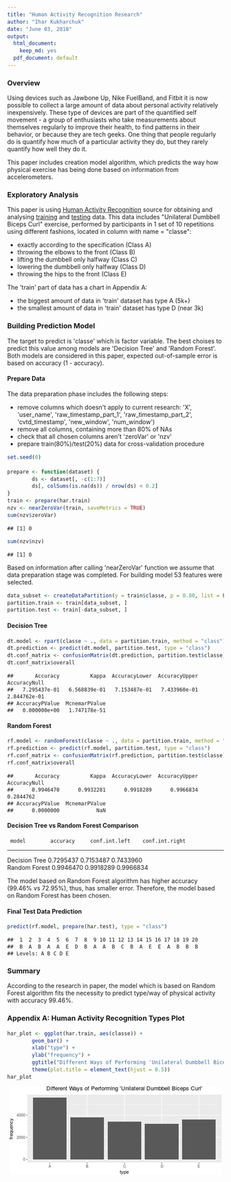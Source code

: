 ```yaml
---
title: "Human Activity Recognition Research"
author: "Ihar Kukharchuk"
date: "June 03, 2018"
output:
  html_document:
    keep_md: yes
  pdf_document: default
---
```




### Overview

Using devices such as Jawbone Up, Nike FuelBand, and Fitbit it is now possible
to collect a large amount of data about personal activity relatively
inexpensively. These type of devices are part of the quantified self movement -
a group of enthusiasts who take measurements about themselves regularly to
improve their health, to find patterns in their behavior, or because they are
tech geeks. One thing that people regularly do is quantify how much of a
particular activity they do, but they rarely quantify how well they do it.

This paper includes creation model algorithm, which predicts the way how
physical exercise has being done based on information from accelerometers.

### Exploratory Analysis

This paper is using [Human Activity Recognition][1] source for obtaining and
analysing [training][2] and [testing][3] data. This data includes "Unilateral
Dumbbell Biceps Curl" exercise, performed by participants in 1 set of 10
repetitions using different fashions, located in column with name = "classe":

* exactly according to the specification (Class A)
* throwing the elbows to the front (Class B)
* lifting the dumbbell only halfway (Class C)
* lowering the dumbbell only halfway (Class D)
* throwing the hips to the front (Class E)



The 'train' part of data has a chart in Appendix A:

* the biggest amount of data in 'train' dataset has type A (5k+)
* the smallest amount of data in 'train' dataset has type D (near 3k)

### Building Prediction Model

The target to predict is 'classe' which is factor variable. The best choises
to predict this value among models are 'Decision Tree' and 'Random Forest'.
Both models are considered in this paper, expected out-of-sample error is based
on accuracy (1 - accuracy).

#### Prepare Data

The data preparation phase includes the following steps:

* remove columns which doesn't apply to current research: 'X', 'user_name',
'raw_timestamp_part_1', 'raw_timestamp_part_2', 'cvtd_timestamp', 'new_window',
'num_window')
* remove all columns, containing more than 80% of NAs
* check that all chosen columns aren't 'zeroVar' or 'nzv'
* prepare train(80%)/test(20%) data for cross-validation procedure


```r
set.seed(0)

prepare <- function(dataset) {
        ds <- dataset[, -c(1:7)]
        ds[, colSums(is.na(ds)) / nrow(ds) < 0.2]
}
train <- prepare(har.train)
nzv <- nearZeroVar(train, saveMetrics = TRUE)
sum(nzv$zeroVar)
```

```
## [1] 0
```

```r
sum(nzv$nzv)
```

```
## [1] 0
```

Based on information after calling 'nearZeroVar' function we assume that data
preparation stage was completed. For building model 53 features were selected.


```r
data_subset <- createDataPartition(y = train$classe, p = 0.80, list = FALSE)
partition.train <- train[data_subset, ]
partition.test <- train[-data_subset, ]
```

#### Decision Tree

```r
dt.model <- rpart(classe ~ ., data = partition.train, method = "class")
dt.prediction <- predict(dt.model, partition.test, type = "class")
dt.conf_matrix <- confusionMatrix(dt.prediction, partition.test$classe)
dt.conf_matrix$overall
```

```
##       Accuracy          Kappa  AccuracyLower  AccuracyUpper   AccuracyNull 
##   7.295437e-01   6.568839e-01   7.153487e-01   7.433960e-01   2.844762e-01 
## AccuracyPValue  McnemarPValue 
##   0.000000e+00   1.747178e-51
```

#### Random Forest


```r
rf.model <- randomForest(classe ~ ., data = partition.train, method = "class")
rf.prediction <- predict(rf.model, partition.test, type = "class")
rf.conf_matrix <- confusionMatrix(rf.prediction, partition.test$classe)
rf.conf_matrix$overall
```

```
##       Accuracy          Kappa  AccuracyLower  AccuracyUpper   AccuracyNull 
##      0.9946470      0.9932281      0.9918289      0.9966834      0.2844762 
## AccuracyPValue  McnemarPValue 
##      0.0000000            NaN
```

#### Decision Tree vs Random Forest Comparison


     model        accuracy     conf.int.left    conf.int.right 
---------------  -----------  ---------------  ----------------
 Decision Tree    0.7295437      0.7153487        0.7433960    
 Random Forest    0.9946470      0.9918289        0.9966834    

The model based on Random Forest algorithm has higher accuracy (99.46% vs
72.95%), thus, has smaller error. Therefore, the model based on Random Forest
has been chosen.

#### Final Test Data Prediction


```r
predict(rf.model, prepare(har.test), type = "class")
```

```
##  1  2  3  4  5  6  7  8  9 10 11 12 13 14 15 16 17 18 19 20 
##  B  A  B  A  A  E  D  B  A  A  B  C  B  A  E  E  A  B  B  B 
## Levels: A B C D E
```

### Summary

According to the research in paper, the model which is based on Random Forest
algorithm fits the necessity to predict type/way of physical activity with
accuracy 99.46%.

### Appendix A: Human Activity Recognition Types Plot


```r
har_plot <- ggplot(har.train, aes(classe)) +
        geom_bar() +
        xlab("type") +
        ylab("frequency") +
        ggtitle("Different Ways of Performing 'Unilateral Dumbbell Biceps Curl'") +
        theme(plot.title = element_text(hjust = 0.5))
har_plot
```

<img src="figures/har-plot-1.png" style="display: block; margin: auto;" />

[1]: http://groupware.les.inf.puc-rio.br/har 
[2]: https://d396qusza40orc.cloudfront.net/predmachlearn/pml-training.csv
[3]: https://d396qusza40orc.cloudfront.net/predmachlearn/pml-testing.csv
